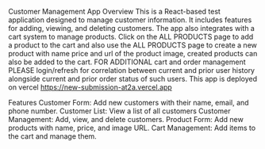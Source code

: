 Customer Management App
Overview
This is a React-based test application designed to manage customer information. It includes features for adding, viewing, and deleting customers. The app also integrates with a cart system to manage products. Click on the ALL PRODUCTS page to add a product to the cart and also use the ALL PRODUCTS page to create a new product with name price and url of the product image, created products can also be added to the cart. FOR ADDITIONAL cart and order management PLEASE login/refresh for correlation between current and prior user history alongside current and prior order status of such users. This app is deployed on vercel https://new-submission-at2a.vercel.app

Features
Customer Form: Add new customers with their name, email, and phone number.
Customer List: View a list of all customers
Customer Management: Add, view, and delete customers.
Product Form: Add new products with name, price, and image URL.
Cart Management: Add items to the cart and manage them.
